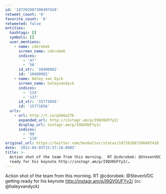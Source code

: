 ```yaml
---
id: '187202087300497410'
retweet_count: '0'
favorite_count: '0'
retweeted: false
entities:
  hashtags: []
  symbols: []
  user_mentions:
    - name: cdorobek
      screen_name: cdorobek
      indices:
        - '47'
        - '56'
      id_str: '10400902'
      id: '10400902'
    - name: Haley van Dyck
      screen_name: haleyvandyck
      indices:
        - '124'
        - '137'
      id_str: '15771056'
      id: '15771056'
  urls:
    - url: http://t.co/pG66aZ7k
      expanded_url: http://instagr.am/p/I9QV0UFYy2/
      display_url: instagr.am/p/I9QV0UFYy2/
      indices:
        - '99'
        - '119'
original_url: https://twitter.com/benbalter/status/187202087300497410
date: '2012-04-03T15:37:10.000Z'
title: >-
  Action shot of the team from this morning.  RT @cdorobek: @StevenVDC getting
  ready for his keynote http://instagr.am/p/I9QV0UFYy2/…
---
```


Action shot of the team from this morning.  RT @cdorobek: @StevenVDC getting ready for his keynote http://instagr.am/p/I9QV0UFYy2/ (cc @haleyvandyck)